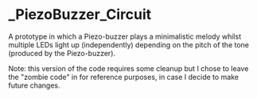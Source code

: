 # _PiezoBuzzer_Circuit

A prototype in which a Piezo-buzzer plays a minimalistic melody whilst multiple LEDs light up (independently) depending on the pitch of the tone (produced by the Piezo-buzzer).

Note: this version of the code requires some cleanup but I chose to leave the "zombie code" in for reference purposes, in case I decide to make future changes. 
